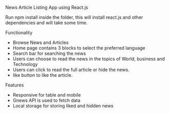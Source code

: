 News Article Listing App using React.js


Run npm install inside the folder, this will install react.js and other dependencies and will take some time.

Functionality

* Browse News and Articles
* Home page contains 3 blocks to select the preferred language
* Search bar for searching the news
* Users can choose to read the news in the topics of World, business and Technology
* Users can click to read the full article or hide the news.
* like button to like the article.


Features

* Responsive for table and mobile
* Gnews API is used to fetch data
* Local storage for storing liked and hidden news



